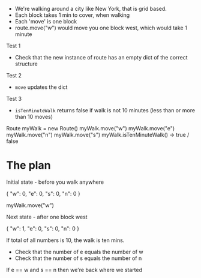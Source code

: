 - We're walking around a city like New York, that is grid based.
- Each block takes 1 min to cover, when walking
- Each 'move' is one block
- route.move("w") would move you one block west, which would take 1 minute

Test 1
- Check that the new instance of route has an empty dict of the correct structure

Test 2
- `move` updates the dict

Test 3
- `isTenMinuteWalk` returns false if walk is not 10 minutes (less than or more than 10 moves)

<!-- a variable called `route` of type `Route` -->
Route myWalk = new Route()
myWalk.move("w")
myWalk.move("e")
myWalk.move("n")
myWalk.move("s")
myWalk.isTenMinuteWalk() -> true / false

# The plan

Initial state - before you walk anywhere

{
    "w": 0,
    "e": 0,
    "s": 0,
    "n": 0
}

myWalk.move("w")

Next state - after one block west

{
    "w": 1,
    "e": 0,
    "s": 0,
    "n": 0
}

If total of all numbers is 10, the walk is ten mins.

- Check that the number of e equals the number of w
- Check that the number of s equals the number of n

If e == w and s == n then we're back where we started
